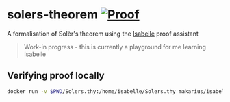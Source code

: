# solers-theorem [![Proof](https://github.com/michalc/solers-theorem/actions/workflows/proof.yml/badge.svg)](https://github.com/michalc/solers-theorem/actions/workflows/proof.yml)

A formalisation of Solèr's theorem using the [Isabelle](https://isabelle.in.tum.de/) proof assistant

> Work-in progress - this is currently a playground for me learning Isabelle


## Verifying proof locally

```bash
docker run -v $PWD/Solers.thy:/home/isabelle/Solers.thy makarius/isabelle:Isabelle2022_ARM process -T Solers
````
